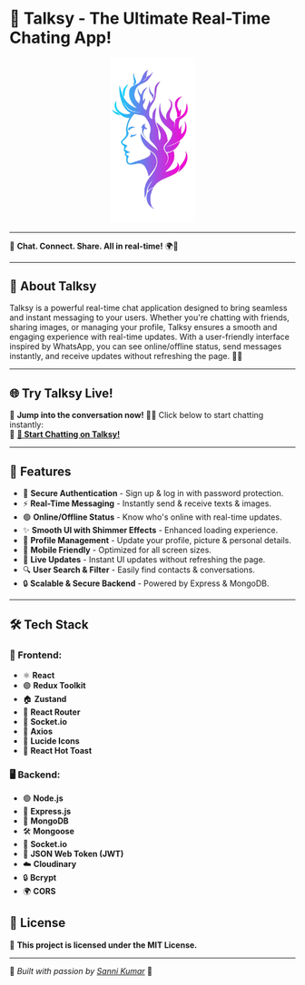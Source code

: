 # 🚀 Talksy - The Ultimate Real-Time Chating App!

<!-- ![Talksy](./frontend/public/favicon.png)   -->
<p align="center">
  <img src="./frontend/public/favicon.png" alt="Talksy Logo" width="150"/>
</p>

---
🎉 **Chat. Connect. Share. All in real-time!** 🌍💬

---

## 📌 About Talksy

Talksy is a powerful real-time chat application designed to bring seamless and instant messaging to your users. Whether you're chatting with friends, sharing images, or managing your profile, Talksy ensures a smooth and engaging experience with real-time updates. With a user-friendly interface inspired by WhatsApp, you can see online/offline status, send messages instantly, and receive updates without refreshing the page. 🚀💬

---

## 🌐 Try Talksy Live!
🎉 **Jump into the conversation now!** 🚀🔥 Click below to start chatting instantly:  
🔗 [**💬 Start Chatting on Talksy!**](https://talksy-y3vl.onrender.com)

---

## 🌟 Features
- 🔐 **Secure Authentication** - Sign up & log in with password protection.
- ⚡ **Real-Time Messaging** - Instantly send & receive texts & images.
- 🟢 **Online/Offline Status** - Know who's online with real-time updates.
- ✨ **Smooth UI with Shimmer Effects** - Enhanced loading experience.
- 📸 **Profile Management** - Update your profile, picture & personal details.
- 📱 **Mobile Friendly** - Optimized for all screen sizes.
- 🚀 **Live Updates** - Instant UI updates without refreshing the page.
- 🔍 **User Search & Filter** - Easily find contacts & conversations.
- 🔒 **Scalable & Secure Backend** - Powered by Express & MongoDB.

---

## 🛠️ Tech Stack
### 🎨 Frontend:
- ⚛️ **React** 
- 🟣 **Redux Toolkit** 
- 🏠 **Zustand** 
- 🚦 **React Router** 
- 🔌 **Socket.io** 
- 📡 **Axios** 
- 🎨 **Lucide Icons** 
- 🍞 **React Hot Toast** 

### 🖥️ Backend:
- 🟢 **Node.js** 
- 🚀 **Express.js** 
- 🍃 **MongoDB** 
- 🛠️ **Mongoose** 
- 🔌 **Socket.io** 
- 🔑 **JSON Web Token (JWT)** 
- ☁️ **Cloudinary** 
- 🔒 **Bcrypt**
- 🌍 **CORS** 




## 📜 License
📝 **This project is licensed under the MIT License.**

---

💙 _Built with passion by [Sanni Kumar](https://github.com/Sanni-Singh)_ 💙

